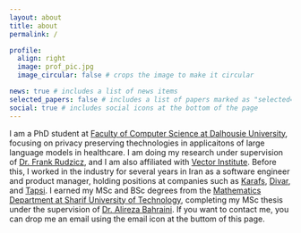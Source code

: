 ```yaml
---
layout: about
title: about
permalink: /

profile:
  align: right
  image: prof_pic.jpg
  image_circular: false # crops the image to make it circular

news: true # includes a list of news items
selected_papers: false # includes a list of papers marked as "selected={true}"
social: true # includes social icons at the bottom of the page
---
```

I am a PhD student at [Faculty of Computer Science at Dalhousie University](https://www.dal.ca/faculty/computerscience.html), focusing on privacy preserving thechnologies in applicaitons of large language models in healthcare. I am doing my research under supervision of [Dr. Frank Rudzicz](https://web.cs.dal.ca/~rudzicz/), and I am also affiliated with [Vector Institute](https://vectorinstitute.ai/). Before this, I worked in the industry for several years in Iran as a software engineer and product manager, holding positions at companies such as [Karafs](https://karafsapp.com/), [Divar](https://divar.ir/), and [Tapsi](https://tapsi.ir/). I earned my MSc and BSc degrees from the [Mathematics Department at Sharif University of Technology](http://math.sharif.ir/),  completing my MSc thesis under the supervision of [Dr. Alireza Bahraini](http://sharif.ir/~bahraini/). If you want to contact me, you can drop me an email using the email icon at the buttom of this page.
